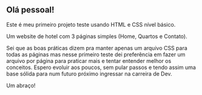 ## Olá pessoal! 

Este é meu primeiro projeto teste usando HTML e CSS nível básico.

Um website de hotel com 3 páginas simples (Home, Quartos e Contato).

Sei que as boas práticas dizem pra manter apenas um arquivo CSS para todas as páginas mas nesse primeiro teste dei preferência em fazer um arquivo por página para praticar mais e tentar entender melhor os conceitos. Espero evoluir aos poucos, sem pular passos e tendo assim uma base sólida para num futuro próximo ingressar na carreira de Dev.

Um abraço!
